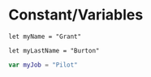 # Constant/Variables

`
let myName = "Grant"
`

```
let myLastName = "Burton"
```

```swift
var myJob = "Pilot"
```
